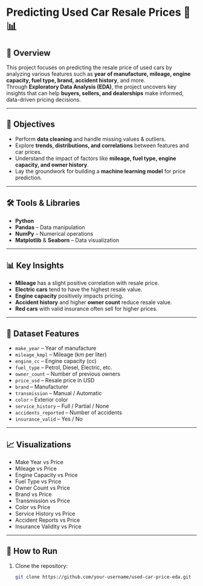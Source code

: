 # Predicting Used Car Resale Prices 🚗📊

## 📌 Overview
This project focuses on predicting the resale price of used cars by analyzing various features such as **year of manufacture, mileage, engine capacity, fuel type, brand, accident history**, and more.  
Through **Exploratory Data Analysis (EDA)**, the project uncovers key insights that can help **buyers, sellers, and dealerships** make informed, data-driven pricing decisions.

---

## 🎯 Objectives
- Perform **data cleaning** and handle missing values & outliers.
- Explore **trends, distributions, and correlations** between features and car prices.
- Understand the impact of factors like **mileage, fuel type, engine capacity, and owner history**.
- Lay the groundwork for building a **machine learning model** for price prediction.

---

## 🛠️ Tools & Libraries
- **Python**
- **Pandas** – Data manipulation
- **NumPy** – Numerical operations
- **Matplotlib** & **Seaborn** – Data visualization

---

## 📊 Key Insights
- **Mileage** has a slight positive correlation with resale price.
- **Electric cars** tend to have the highest resale value.
- **Engine capacity** positively impacts pricing.
- **Accident history** and higher **owner count** reduce resale value.
- **Red cars** with valid insurance often sell for higher prices.

---

## 📂 Dataset Features
- `make_year` – Year of manufacture  
- `mileage_kmpl` – Mileage (km per liter)  
- `engine_cc` – Engine capacity (cc)  
- `fuel_type` – Petrol, Diesel, Electric, etc.  
- `owner_count` – Number of previous owners  
- `price_usd` – Resale price in USD  
- `brand` – Manufacturer  
- `transmission` – Manual / Automatic  
- `color` – Exterior color  
- `service_history` – Full / Partial / None  
- `accidents_reported` – Number of accidents  
- `insurance_valid` – Yes / No  

---

## 📈 Visualizations
- Make Year vs Price  
- Mileage vs Price  
- Engine Capacity vs Price  
- Fuel Type vs Price  
- Owner Count vs Price  
- Brand vs Price  
- Transmission vs Price  
- Color vs Price  
- Service History vs Price  
- Accident Reports vs Price  
- Insurance Validity vs Price  

---

## 🚀 How to Run
1. Clone the repository:
   ```bash
   git clone https://github.com/your-username/used-car-price-eda.git
